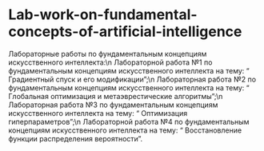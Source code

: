 # Lab-work-on-fundamental-concepts-of-artificial-intelligence
Лабораторные работы по фундаментальным концепциям искусственного интеллекта:\n
Лабораторной работа №1 по фундаментальным концепциям искусственного интеллекта на тему: “ Градиентный спуск и его модификации”;\n
Лабораторная работа №2 по фундаментальным концепциям искусственного интеллекта на тему: “ Глобальная оптимизация и метаэврестические алгоритмы”;\n
Лабораторная работа №3 по фундаментальным концепциям искусственного интеллекта на тему: “ Оптимизация гиперпараметров”;\n
Лабораторной работа №4 по фундаментальным концепциям искусственного интеллекта на тему: “ Восстановление функции распределения вероятности”.

